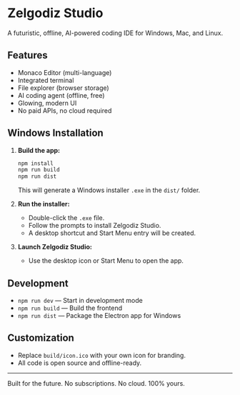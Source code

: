 # Zelgodiz Studio

A futuristic, offline, AI-powered coding IDE for Windows, Mac, and Linux.

## Features
- Monaco Editor (multi-language)
- Integrated terminal
- File explorer (browser storage)
- AI coding agent (offline, free)
- Glowing, modern UI
- No paid APIs, no cloud required

## Windows Installation

1. **Build the app:**
   ```bash
   npm install
   npm run build
   npm run dist
   ```
   This will generate a Windows installer `.exe` in the `dist/` folder.

2. **Run the installer:**
   - Double-click the `.exe` file.
   - Follow the prompts to install Zelgodiz Studio.
   - A desktop shortcut and Start Menu entry will be created.

3. **Launch Zelgodiz Studio:**
   - Use the desktop icon or Start Menu to open the app.

## Development
- `npm run dev` — Start in development mode
- `npm run build` — Build the frontend
- `npm run dist` — Package the Electron app for Windows

## Customization
- Replace `build/icon.ico` with your own icon for branding.
- All code is open source and offline-ready.

---

Built for the future. No subscriptions. No cloud. 100% yours.

